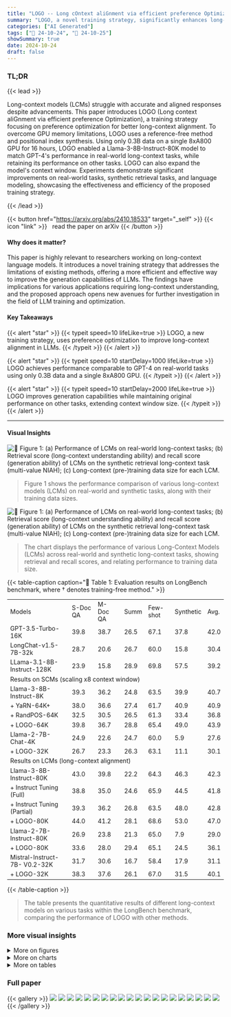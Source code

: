 ```yaml
---
title: "LOGO -- Long cOntext aliGnment via efficient preference Optimization"
summary: "LOGO, a novel training strategy, significantly enhances long-context language model generation by efficiently optimizing preferences, achieving performance comparable to GPT-4 on real-world tasks with..."
categories: ["AI Generated"]
tags: ["🔖 24-10-24", "🤗 24-10-25"]
showSummary: true
date: 2024-10-24
draft: false
---
```


### TL;DR


{{< lead >}}

Long-context models (LCMs) struggle with accurate and aligned responses despite advancements.  This paper introduces LOGO (Long context aliGnment via efficient preference Optimization), a training strategy focusing on preference optimization for better long-context alignment.  To overcome GPU memory limitations, LOGO uses a reference-free method and positional index synthesis.  Using only 0.3B data on a single 8xA800 GPU for 16 hours, LOGO enabled a Llama-3-8B-Instruct-80K model to match GPT-4's performance in real-world long-context tasks, while retaining its performance on other tasks. LOGO can also expand the model's context window.  Experiments demonstrate significant improvements on real-world tasks, synthetic retrieval tasks, and language modeling, showcasing the effectiveness and efficiency of the proposed training strategy.

{{< /lead >}}


{{< button href="https://arxiv.org/abs/2410.18533" target="_self" >}}
{{< icon "link" >}} &nbsp; read the paper on arXiv
{{< /button >}}

#### Why does it matter?
This paper is highly relevant to researchers working on long-context language models. It introduces a novel training strategy that addresses the limitations of existing methods, offering a more efficient and effective way to improve the generation capabilities of LLMs. The findings have implications for various applications requiring long-context understanding, and the proposed approach opens new avenues for further investigation in the field of LLM training and optimization.
#### Key Takeaways

{{< alert "star" >}}
{{< typeit speed=10 lifeLike=true >}} LOGO, a new training strategy, uses preference optimization to improve long-context alignment in LLMs. {{< /typeit >}}
{{< /alert >}}

{{< alert "star" >}}
{{< typeit speed=10 startDelay=1000 lifeLike=true >}} LOGO achieves performance comparable to GPT-4 on real-world tasks using only 0.3B data and a single 8xA800 GPU. {{< /typeit >}}
{{< /alert >}}

{{< alert "star" >}}
{{< typeit speed=10 startDelay=2000 lifeLike=true >}} LOGO improves generation capabilities while maintaining original performance on other tasks, extending context window size. {{< /typeit >}}
{{< /alert >}}

------
#### Visual Insights



![](figures/figures_5_0.png "🔼 Figure 1: (a) Performance of LCMs on real-world long-context tasks; (b) Retrieval score (long-context understanding ability) and recall score (generation ability) of LCMs on the synthetic retrieval long-context task (multi-value NIAH); (c) Long-context (pre-)training data size for each LCM.")

> Figure 1 shows the performance comparison of various long-context models (LCMs) on real-world and synthetic tasks, along with their training data sizes.





![](charts/charts_1_0.png "🔼 Figure 1: (a) Performance of LCMs on real-world long-context tasks; (b) Retrieval score (long-context understanding ability) and recall score (generation ability) of LCMs on the synthetic retrieval long-context task (multi-value NIAH); (c) Long-context (pre-)training data size for each LCM.")

> The chart displays the performance of various Long-Context Models (LCMs) across real-world and synthetic long-context tasks, showing retrieval and recall scores, and relating performance to training data size.





{{< table-caption caption="🔽 Table 1: Evaluation results on LongBench benchmark, where † denotes training-free method." >}}
<br><table id='2' style='font-size:14px'><tr><td>Models</td><td>S-Doc QA</td><td>M-Doc QA</td><td>Summ</td><td>Few-shot</td><td>Synthetic</td><td>Avg.</td></tr><tr><td>GPT-3.5-Turbo-16K</td><td>39.8</td><td>38.7</td><td>26.5</td><td>67.1</td><td>37.8</td><td>42.0</td></tr><tr><td>LongChat-v1.5-7B-32k</td><td>28.7</td><td>20.6</td><td>26.7</td><td>60.0</td><td>15.8</td><td>30.4</td></tr><tr><td>LLama-3.1-8B-Instruct-128K</td><td>23.9</td><td>15.8</td><td>28.9</td><td>69.8</td><td>57.5</td><td>39.2</td></tr><tr><td colspan="7">Results on SCMs (scaling x8 context window)</td></tr><tr><td>Llama-3-8B-Instruct-8K</td><td>39.3</td><td>36.2</td><td>24.8</td><td>63.5</td><td>39.9</td><td>40.7</td></tr><tr><td>+ YaRN-64K+</td><td>38.0</td><td>36.6</td><td>27.4</td><td>61.7</td><td>40.9</td><td>40.9</td></tr><tr><td>+ RandPOS-64K</td><td>32.5</td><td>30.5</td><td>26.5</td><td>61.3</td><td>33.4</td><td>36.8</td></tr><tr><td>+ LOGO-64K</td><td>39.8</td><td>36.7</td><td>28.8</td><td>65.4</td><td>49.0</td><td>43.9</td></tr><tr><td>Llama-2-7B-Chat-4K</td><td>24.9</td><td>22.6</td><td>24.7</td><td>60.0</td><td>5.9</td><td>27.6</td></tr><tr><td>+ LOGO-32K</td><td>26.7</td><td>23.3</td><td>26.3</td><td>63.1</td><td>11.1</td><td>30.1</td></tr><tr><td colspan="7">Results on LCMs (long-context alignment)</td></tr><tr><td>Llama-3-8B-Instruct-80K</td><td>43.0</td><td>39.8</td><td>22.2</td><td>64.3</td><td>46.3</td><td>42.3</td></tr><tr><td>+ Instruct Tuning (Full)</td><td>38.8</td><td>35.0</td><td>24.6</td><td>65.9</td><td>44.5</td><td>41.8</td></tr><tr><td>+ Instruct Tuning (Partial)</td><td>39.3</td><td>36.2</td><td>26.8</td><td>63.5</td><td>48.0</td><td>42.8</td></tr><tr><td>+ LOGO-80K</td><td>44.0</td><td>41.2</td><td>28.1</td><td>68.6</td><td>53.0</td><td>47.0</td></tr><tr><td>Llama-2-7B-Instruct-80K</td><td>26.9</td><td>23.8</td><td>21.3</td><td>65.0</td><td>7.9</td><td>29.0</td></tr><tr><td>+ LOGO-80K</td><td>33.6</td><td>28.0</td><td>29.4</td><td>65.1</td><td>24.5</td><td>36.1</td></tr><tr><td>Mistral-Instruct-7B- V0.2-32K</td><td>31.7</td><td>30.6</td><td>16.7</td><td>58.4</td><td>17.9</td><td>31.1</td></tr><tr><td>+ LOGO-32K</td><td>38.3</td><td>37.6</td><td>26.1</td><td>67.0</td><td>31.5</td><td>40.1</td></tr></table>{{< /table-caption >}}

> The table presents the quantitative results of different long-context models on various tasks within the LongBench benchmark, comparing the performance of LOGO with other methods.



### More visual insights

<details>
<summary>More on figures
</summary>


![](figures/figures_17_0.png "🔼 Figure 1: (a) Performance of LCMs on real-world long-context tasks; (b) Retrieval score (long-context understanding ability) and recall score (generation ability) of LCMs on the synthetic retrieval long-context task (multi-value NIAH); (c) Long-context (pre-)training data size for each LCM.")

> The figure shows the performance comparison of various long-context models (LCMs) on real-world and synthetic tasks, highlighting their retrieval and generation capabilities, and the amount of training data used.


![](figures/figures_18_0.png "🔼 Figure 1: (a) Performance of LCMs on real-world long-context tasks; (b) Retrieval score (long-context understanding ability) and recall score (generation ability) of LCMs on the synthetic retrieval long-context task (multi-value NIAH); (c) Long-context (pre-)training data size for each LCM.")

> The figure compares the performance of various long-context models (LCMs) on real-world and synthetic tasks, showing their retrieval and generation capabilities in relation to training data size.


</details>



<details>
<summary>More on charts
</summary>


![](charts/charts_1_1.png "🔼 Figure 1: (a) Performance of LCMs on real-world long-context tasks; (b) Retrieval score (long-context understanding ability) and recall score (generation ability) of LCMs on the synthetic retrieval long-context task (multi-value NIAH); (c) Long-context (pre-)training data size for each LCM.")

> The chart compares the performance of various long-context models (LCMs) on real-world and synthetic tasks, showing retrieval and recall scores, and training data size.


![](charts/charts_1_2.png "🔼 Figure 1: (a) Performance of LCMs on real-world long-context tasks; (b) Retrieval score (long-context understanding ability) and recall score (generation ability) of LCMs on the synthetic retrieval long-context task (multi-value NIAH); (c) Long-context (pre-)training data size for each LCM.")

> The chart displays the performance of various long-context models (LCMs) on real-world and synthetic tasks, showing their retrieval and recall scores in relation to their training data size.


![](charts/charts_8_0.png "🔼 Figure 1: (a) Performance of LCMs on real-world long-context tasks; (b) Retrieval score (long-context understanding ability) and recall score (generation ability) of LCMs on the synthetic retrieval long-context task (multi-value NIAH); (c) Long-context (pre-)training data size for each LCM.")

> The chart displays the performance of various long-context models (LCMs) on real-world tasks, their retrieval and recall scores on a synthetic task, and their training data sizes.


![](charts/charts_8_1.png "🔼 Figure 4: Evaluation results of language modeling task. The solid and dashed curves represent the PPL of the baselines and LOGO, respectively.")

> The chart displays the perplexity (PPL) scores of several large language models (LLMs) with and without LOGO training across various context lengths, illustrating LOGO's impact on language modeling performance.


![](charts/charts_9_0.png "🔼 Figure 1: (a) Performance of LCMs on real-world long-context tasks; (b) Retrieval score (long-context understanding ability) and recall score (generation ability) of LCMs on the synthetic retrieval long-context task (multi-value NIAH); (c) Long-context (pre-)training data size for each LCM.")

> The chart compares the performance of various long-context models (LCMs) on real-world and synthetic tasks, showing their retrieval and recall scores, and the amount of training data used.


![](charts/charts_9_1.png "🔼 Figure 6: Ablation study results. (a) Comparison among different settings on the language modeling task (PPL) and real-world tasks (Avg. score on LongBench testing set); (b) Reward difference distribution under different M settings; (c) Training GPU memory consumption of different settings.")

> Figure 6 presents the ablation study results showing the impact of different hyperparameters (M, λ) and context lengths on both the language modeling task and real-world tasks, along with the distribution of reward differences and GPU memory consumption.


![](charts/charts_9_2.png "🔼 Figure 6: Ablation study results. (a) Comparison among different settings on the language modeling task (PPL) and real-world tasks (Avg. score on LongBench testing set); (b) Reward difference distribution under different M settings; (c) Training GPU memory consumption of different settings.")

> Figure 6 presents an ablation study showing the impact of different hyperparameters (M and λ) and context lengths on both language modeling performance and real-world task performance, along with GPU memory usage.


![](charts/charts_10_0.png "🔼 Figure 1: (a) Performance of LCMs on real-world long-context tasks; (b) Retrieval score (long-context understanding ability) and recall score (generation ability) of LCMs on the synthetic retrieval long-context task (multi-value NIAH); (c) Long-context (pre-)training data size for each LCM.")

> The chart displays a comparison of various Long-Context Models (LCMs) across real-world tasks, a synthetic retrieval task, and their respective training data sizes.


</details>



<details>
<summary>More on tables
</summary>


{{< table-caption caption="🔽 Table 1: Evaluation results on LongBench benchmark, where † denotes training-free method." >}}
<table id='1' style='font-size:18px'><tr><td>Jack W Rae, Anna Potapenko, Siddhant M Jayakumar, and Timothy P Lillicrap. Compressive transformers for long-range sequence modelling. arXiv preprint arXiv:1911.05507, 2019.</td></tr><tr><td>Rafael Rafailov, Archit Sharma, Eric Mitchell, Christopher D Manning, Stefano Ermon, and Chelsea Finn. Direct preference optimization: Your language model is secretly a reward model. Advances in Neural Information Processing Systems, 36, 2024.</td></tr><tr><td>Colin Raffel, Noam Shazeer, Adam Roberts, Katherine Lee, Sharan Narang, Michael Matena, Yanqi Zhou, Wei Li, and Peter J Liu. Exploring the limits of transfer learning with a unified text-to-text transformer. Journal of machine learning research, 21(140):1-67, 2020.</td></tr><tr><td>Mathieu Ravaut, Aixin Sun, Nancy Chen, and Shafiq Joty. On context utilization in summarization with large language models. In Proceedings of the 62nd Annual Meeting of the Association for Computational Linguistics (Volume 1: Long Papers), pp. 2764-2781, 2024.</td></tr><tr><td>Dongyu Ru, Lin Qiu, Xiangkun Hu, Tianhang Zhang, Peng Shi, Shuaichen Chang, Jiayang Cheng, Cunxiang Wang, Shichao Sun, Huanyu Li, et al. Ragchecker: A fine-grained framework for diagnosing retrieval-augmented generation. arXiv preprint arXiv:2408.08067, 2024.</td></tr><tr><td>Anian Ruoss, Gregoire Deletang, Tim Genewein, Jordi Grau-Moya, Robert Csordas, Mehdi Ben- nani, Shane Legg, and Joel Veness. Randomized positional encodings boost length generalization of transformers. arXiv preprint arXiv:2305.16843, 2023.</td></tr><tr><td>Amir Saeidi, Shivanshu Verma, Aswin RRV, and Chitta Baral. Triple preference optimiza- tion: Achieving better alignment with less data in a single step optimization. arXiv preprint arXiv:2405.16681, 2024.</td></tr><tr><td>John Schulman, Filip Wolski, Prafulla Dhariwal, Alec Radford, and Oleg Klimov. Proximal policy optimization algorithms. arXiv preprint arXiv:1707.06347, 2017.</td></tr><tr><td>Freda Shi, Xinyun Chen, Kanishka Misra, Nathan Scales, David Dohan, Ed H Chi, Nathanael Sch�rli, and Denny Zhou. Large language models can be easily distracted by irrelevant context. In International Conference on Machine Learning, pp. 31210-31227. PMLR, 2023.</td></tr><tr><td>Hugo Touvron, Louis Martin, Kevin Stone, Peter Albert, Amjad Almahairi, Yasmine Babaei, Niko- lay Bashlykov, Soumya Batra, Prajjwal Bhargava, Shruti Bhosale, et al. Llama 2: Open founda- tion and fine-tuned chat models. arXiv preprint arXiv:2307.09288, 2023.</td></tr><tr><td>Szymon Tworkowski, Konrad Staniszewski, Mikotaj Pacek, Yuhuai Wu, Henryk Michalewski, and Piotr Milos. Focused transformer: Contrastive training for context scaling. Advances in Neural Information Processing Systems, 36, 2024.</td></tr><tr><td>Wenhao Wu, Yizhong Wang, Yao Fu, Xiang Yue, Dawei Zhu, and Sujian Li. Long context alignment with short instructions and synthesized positions. arXiv preprint arXiv:2405.03939, 2024a.</td></tr><tr><td>Wenhao Wu, Yizhong Wang, Guangxuan Xiao, Hao Peng, and Yao Fu. Retrieval head mechanisti- cally explains long-context factuality. arXiv preprint arXiv:2404. 15574, 2024b.</td></tr><tr><td>Wenhan Xiong, Jingyu Liu, Igor Molybog, Hejia Zhang, Prajjwal Bhargava, Rui Hou, Louis Martin, Rashi Rungta, Karthik Abinav Sankararaman, Barlas Oguz, et al. Effective long-context scaling of foundation models. arXiv preprint arXiv:2309.16039, 2023.</td></tr><tr><td>Haoran Xu, Amr Sharaf, Yunmo Chen, Weiting Tan, Lingfeng Shen, Benjamin Van Durme, Kenton Murray, and Young Jin Kim. Contrastive preference optimization: Pushing the boundaries of 11m performance in machine translation. arXiv preprint arXiv:2401.08417, 2024.</td></tr><tr><td>An Yang, Baosong Yang, Binyuan Hui, Bo Zheng, Bowen Yu, Chang Zhou, Chengpeng Li, Chengyuan Li, Dayiheng Liu, Fei Huang, Guanting Dong, Haoran Wei, Huan Lin, Jialong Tang, Jialin Wang, Jian Yang, Jianhong Tu, Jianwei Zhang, Jianxin Ma, Jin Xu, Jingren Zhou, Jinze Bai, Jinzheng He, Junyang Lin, Kai Dang, Keming Lu, Keqin Chen, Kexin Yang, Mei Li, Mingfeng Xue, Na Ni, Pei Zhang, Peng Wang, Ru Peng, Rui Men, Ruize Gao, Runji Lin, Shijie Wang, Shuai Bai, Sinan Tan, Tianhang Zhu, Tianhao Li, Tianyu Liu, Wenbin Ge, Xiaodong Deng, Xiaohuan Zhou, Xingzhang Ren, Xinyu Zhang, Xipin Wei, Xuancheng Ren, Yang Fan, Yang Yao, Yichang Zhang, Yu Wan, Yunfei Chu, Yuqiong Liu, Zeyu Cui, Zhenru Zhang, and Zhihao Fan. Qwen2 technical report. arXiv preprint arXiv:2407.10671, 2024.</td></tr></table>{{< /table-caption >}}

> Table 1 presents the quantitative results of different models on six categories of tasks in the LongBench benchmark, comparing the performance of LOGO with other methods.


{{< table-caption caption="🔽 Table 1: Evaluation results on LongBench benchmark, where † denotes training-free method." >}}
<br><table id='2' style='font-size:16px'><tr><td>Context: context</td></tr><tr><td>What is the slope of the line containing points (2, -3) and (4, 3)? slope = 3 context A slope that goes from low to high is positive. A slope that goes from high to low is negative. A slope that goes straight across is 0. * ** context ...</td></tr><tr><td>Question: is slope of the line containing points (2, -3) and (4, 3)?</td></tr><tr><td>What the Ground Truth: (preference) 3</td></tr><tr><td>Dis-preference Prediction1: (Instruction Unfollowing) Do you want to solve it step by step?</td></tr><tr><td></td></tr><tr><td>Dis-preference Prediction2: (Hallucination) The question can be interpreted as the difference in y-values divided by the difference in X- values. That is, let y1 = -3 and y2 = 3. Then x1 = 2 and x2 = 4. The slope is: = 6</td></tr></table>{{< /table-caption >}}

> Table 1 presents the average scores of different LLMs on six categories of tasks in the LongBench benchmark, comparing the performance of several LLMs with different context scaling and alignment methods.


{{< table-caption caption="🔽 Table 1: Evaluation results on LongBench benchmark, where † denotes training-free method." >}}
<br><table id='5' style='font-size:14px'><tr><td>Context:</td></tr><tr><td>context</td></tr><tr><td>And then there was no more speaking of the old lady, the house with the candle and the woman who was like a candle until, in the last train, they were nearly home. ... context ...</td></tr><tr><td>Question:</td></tr><tr><td>Why does the narrator stop asking his father about the grapes and the grape-vine?</td></tr><tr><td>Ground Truth: (preference)</td></tr><tr><td>Because of the unpleasant encounter with the old lady at the house.</td></tr><tr><td>Dis-preference Prediction1: (Hallucination)</td></tr><tr><td>The narrator stops asking his father about the grapes and the grape-vine because his father is not responding to the questions. The narrator is trying to learn about the grape-vine and its whereabouts but his father is not willing to provide any information...</td></tr><tr><td>Dis-preference Prediction2: (Hallucination)</td></tr><tr><td>Blended learning in action: Because his father� eyes seemed to fill with water and he began to speak in a small voice. At the same time, the narrator himself felt like his heart had been "torn in half.". · ..</td></tr></table>{{< /table-caption >}}

> Table 1 presents the average scores of different language models on six categories of tasks from the LongBench benchmark, comparing the performance of various context scaling and alignment methods.


</details>


### Full paper

{{< gallery >}}
<img src="paper_images/1.png" class="grid-w50 md:grid-w33 xl:grid-w25" />
<img src="paper_images/2.png" class="grid-w50 md:grid-w33 xl:grid-w25" />
<img src="paper_images/3.png" class="grid-w50 md:grid-w33 xl:grid-w25" />
<img src="paper_images/4.png" class="grid-w50 md:grid-w33 xl:grid-w25" />
<img src="paper_images/5.png" class="grid-w50 md:grid-w33 xl:grid-w25" />
<img src="paper_images/6.png" class="grid-w50 md:grid-w33 xl:grid-w25" />
<img src="paper_images/7.png" class="grid-w50 md:grid-w33 xl:grid-w25" />
<img src="paper_images/8.png" class="grid-w50 md:grid-w33 xl:grid-w25" />
<img src="paper_images/9.png" class="grid-w50 md:grid-w33 xl:grid-w25" />
<img src="paper_images/10.png" class="grid-w50 md:grid-w33 xl:grid-w25" />
<img src="paper_images/11.png" class="grid-w50 md:grid-w33 xl:grid-w25" />
<img src="paper_images/12.png" class="grid-w50 md:grid-w33 xl:grid-w25" />
<img src="paper_images/13.png" class="grid-w50 md:grid-w33 xl:grid-w25" />
<img src="paper_images/14.png" class="grid-w50 md:grid-w33 xl:grid-w25" />
<img src="paper_images/15.png" class="grid-w50 md:grid-w33 xl:grid-w25" />
<img src="paper_images/16.png" class="grid-w50 md:grid-w33 xl:grid-w25" />
<img src="paper_images/17.png" class="grid-w50 md:grid-w33 xl:grid-w25" />
<img src="paper_images/18.png" class="grid-w50 md:grid-w33 xl:grid-w25" />
<img src="paper_images/19.png" class="grid-w50 md:grid-w33 xl:grid-w25" />
<img src="paper_images/20.png" class="grid-w50 md:grid-w33 xl:grid-w25" />
{{< /gallery >}}